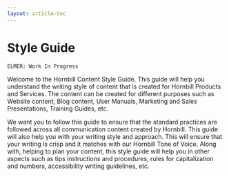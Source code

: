 ```yaml
---
layout: article-toc
---
```

# Style Guide

<code>ELMER: Work In Progress</code>

Welcome to the Hornbill Content Style Guide. This guide will help you understand the writing style of content that is created for Hornbill Products and Services. The content can be created for different purposes such as Website content, Blog content, User Manuals, Marketing and Sales Presentations, Training Guides, etc.

We want you to follow this guide to ensure that the standard practices are followed across all communication content created by Hornbill. This guide will also help you with your writing style and approach. This will ensure that your writing is crisp and it matches with our Hornbill Tone of Voice. Along with, helping to plan your content, this style guide will help you in other aspects such as tips instructions and procedures, rules for capitalization and numbers, accessibility writing guidelines, etc.
